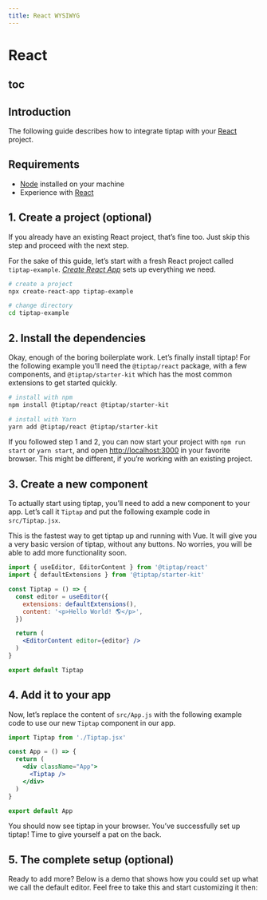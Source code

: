 ```yaml
---
title: React WYSIWYG
---
```


# React

## toc

## Introduction
The following guide describes how to integrate tiptap with your [React](https://reactjs.org/) project.

## Requirements
* [Node](https://nodejs.org/en/download/) installed on your machine
* Experience with [React](https://reactjs.org/docs/getting-started.html)

## 1. Create a project (optional)
If you already have an existing React project, that’s fine too. Just skip this step and proceed with the next step.

For the sake of this guide, let’s start with a fresh React project called `tiptap-example`. [*Create React App*](https://reactjs.org/docs/getting-started.html) sets up everything we need.

```bash
# create a project
npx create-react-app tiptap-example

# change directory
cd tiptap-example
```

## 2. Install the dependencies
Okay, enough of the boring boilerplate work. Let’s finally install tiptap! For the following example you’ll need the `@tiptap/react` package, with a few components, and `@tiptap/starter-kit` which has the most common extensions to get started quickly.

```bash
# install with npm
npm install @tiptap/react @tiptap/starter-kit

# install with Yarn
yarn add @tiptap/react @tiptap/starter-kit
```

If you followed step 1 and 2, you can now start your project with `npm run start` or `yarn start`, and open [http://localhost:3000](http://localhost:3000) in your favorite browser. This might be different, if you’re working with an existing project.

## 3. Create a new component
To actually start using tiptap, you’ll need to add a new component to your app. Let’s call it `Tiptap` and put the following example code in `src/Tiptap.jsx`.

This is the fastest way to get tiptap up and running with Vue. It will give you a very basic version of tiptap, without any buttons. No worries, you will be able to add more functionality soon.

```jsx
import { useEditor, EditorContent } from '@tiptap/react'
import { defaultExtensions } from '@tiptap/starter-kit'

const Tiptap = () => {
  const editor = useEditor({
    extensions: defaultExtensions(),
    content: '<p>Hello World! 🌎️</p>',
  })

  return (
    <EditorContent editor={editor} />
  )
}

export default Tiptap
```

## 4. Add it to your app
Now, let’s replace the content of `src/App.js` with the following example code to use our new `Tiptap` component in our app.

```jsx
import Tiptap from './Tiptap.jsx'

const App = () => {
  return (
    <div className="App">
      <Tiptap />
    </div>
  )
}

export default App
```

You should now see tiptap in your browser. You’ve successfully set up tiptap! Time to give yourself a pat on the back.

## 5. The complete setup (optional)
Ready to add more? Below is a demo that shows how you could set up what we call the default editor. Feel free to take this and start customizing it then:

<demo name="Examples/Default/React" />
